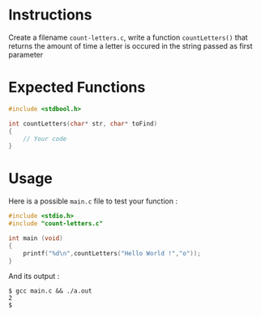 # Instructions

Create a filename `count-letters.c`, write a function `countLetters()` that returns the amount of time a letter is occured in the string passed as first parameter

# Expected Functions

```C
#include <stdbool.h>

int countLetters(char* str, char* toFind)
{
    // Your code
}
```

# Usage

Here is a possible `main.c` file to test your function :

```C
#include <stdio.h>
#include "count-letters.c"

int main (void)
{
    printf("%d\n",countLetters("Hello World !","o"));
}

```

And its output :

```
$ gcc main.c && ./a.out
2
$
```
